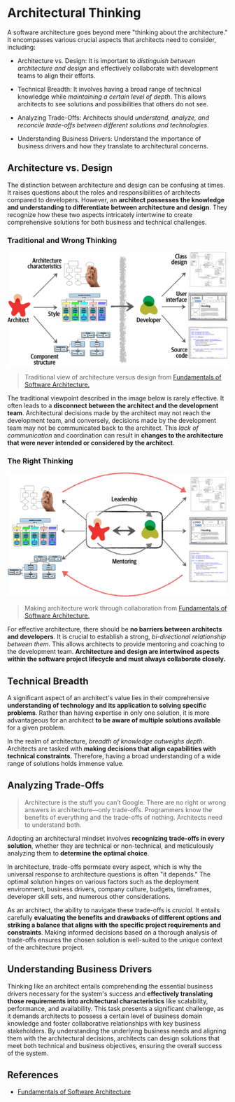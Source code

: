 # Architectural Thinking

A software architecture goes beyond mere "thinking about the architecture." It encompasses various crucial aspects that architects need to consider, including:

- Architecture vs. Design: It is important to *distinguish between architecture and design* and effectively collaborate with development teams to align their efforts.

- Technical Breadth: It involves having a broad range of technical knowledge while *maintaining a certain level of depth*. This allows architects to see solutions and possibilities that others do not see.

- Analyzing Trade-Offs: Architects should *understand, analyze, and reconcile trade-offs between different solutions and technologies*.

- Understanding Business Drivers: Understand the importance of business drivers and how they translate to architectural concerns.

## Architecture vs. Design

The distinction between architecture and design can be confusing at times. It raises questions about the roles and responsibilities of architects compared to developers. However, an **architect possesses the knowledge and understanding to differentiate between architecture and design**. They recognize how these two aspects intricately intertwine to create comprehensive solutions for both business and technical challenges.

### Traditional and Wrong Thinking

![Traditional view of architecture versus design from Fundamentals of Software Architecture book](https://raw.githubusercontent.com/RomeroGabriel/mastering-software-architecture/main/documentation/images/basic/arch_design_wrong.png)
> Traditional view of architecture versus design from [Fundamentals of Software Architecture.](https://learning.oreilly.com/library/view/fundamentals-of-software/9781492043447/)

The traditional viewpoint described in the image below is rarely effective. It often leads to a **disconnect between the architect and the development team**. Architectural decisions made by the architect may not reach the development team, and conversely, decisions made by the development team may not be communicated back to the architect. This *lack of communication* and coordination can result in **changes to the architecture that were never intended or considered by the architect**.

### The Right Thinking

![Making architecture work through collaboration from Fundamentals of Software Architecture book](https://raw.githubusercontent.com/RomeroGabriel/mastering-software-architecture/main/documentation/images/basic/arch_design_right.png)
> Making architecture work through collaboration from [Fundamentals of Software Architecture.](https://learning.oreilly.com/library/view/fundamentals-of-software/9781492043447/)

For effective architecture, there should be **no barriers between architects and developers**. It is crucial to establish a strong, *bi-directional relationship between them*. This allows architects to provide mentoring and coaching to the development team. **Architecture and design are intertwined aspects within the software project lifecycle and must always collaborate closely.**

## Technical Breadth

A significant aspect of an architect's value lies in their comprehensive **understanding of technology and its application to solving specific problems**. Rather than having expertise in only one solution, it is more advantageous for an architect **to be aware of multiple solutions available** for a given problem.

In the realm of architecture, *breadth of knowledge outweighs depth*. Architects are tasked with **making decisions that align capabilities with technical constraints**. Therefore, having a broad understanding of a wide range of solutions holds immense value.

## Analyzing Trade-Offs

> Architecture is the stuff you can’t Google.
> There are no right or wrong answers in architecture—only trade-offs.
> Programmers know the benefits of everything and the trade-offs of nothing. Architects need to understand both.

Adopting an architectural mindset involves **recognizing trade-offs in every solution**, whether they are technical or non-technical, and meticulously analyzing them to **determine the optimal choice**.

In architecture, trade-offs permeate every aspect, which is why the universal response to architecture questions is often "it depends." The optimal solution hinges on various factors such as the deployment environment, business drivers, company culture, budgets, timeframes, developer skill sets, and numerous other considerations.

As an architect, the ability to navigate these trade-offs is *crucial*. It entails carefully **evaluating the benefits and drawbacks of different options and striking a balance that aligns with the specific project requirements and constraints**. Making informed decisions based on a thorough analysis of trade-offs ensures the chosen solution is well-suited to the unique context of the architecture project.

## Understanding Business Drivers

Thinking like an architect entails comprehending the essential business drivers necessary for the system's success and **effectively translating those requirements into architectural characteristics** like scalability, performance, and availability. This task presents a significant challenge, as it demands architects to possess a certain level of business domain knowledge and foster collaborative relationships with key business stakeholders. By understanding the underlying business needs and aligning them with the architectural decisions, architects can design solutions that meet both technical and business objectives, ensuring the overall success of the system.

## References

- [Fundamentals of Software Architecture](https://learning.oreilly.com/library/view/fundamentals-of-software/9781492043447/)
